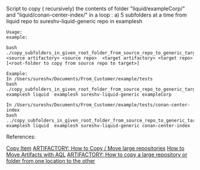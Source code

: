 Script to copy ( recursively) the contents of folder "liquid/exampleCorp/" and "liquid/conan-center-index/" in a loop :
a) 5 subfolders  at a  time from liquid repo to  sureshv-liquid-generic repo in examplesh

```
Usage:
example:

bash ./copy_subfolders_in_given_root_folder_from_source_repo_to_generic_target_repo_in_parallel.sh <source artifactory> <source repo>  <target artifactory> <target repo> [<root-folder to copy from source repo to target>]

Example:
In /Users/sureshv/Documents/From_Customer/example/tests
bash ./copy_subfolders_in_given_root_folder_from_source_repo_to_generic_target_repo_in_parallel.sh examplesh liquid  examplesh sureshv-liquid-generic exampleCorp

In /Users/sureshv/Documents/From_Customer/example/tests/conan-center-index
bash ../copy_subfolders_in_given_root_folder_from_source_repo_to_generic_target_repo_in_parallel.sh examplesh liquid  examplesh sureshv-liquid-generic conan-center-index
```

References: 

[Copy Item](https://jfrog.com/help/r/jfrog-rest-apis/copy-item)
[ARTIFACTORY: How to Copy / Move large repositories](https://jfrog.com/help/r/artifactory-how-to-copy-move-large-repositories/artifactory-how-to-copy/move-large-repositories)
[How to Move Artifacts with AQL](https://jfrog.com/help/r/artifactory-an-advanced-approach-to-move-copy-artifacts/how-to-move-artifacts-with-aql)
[ARTIFACTORY: How to copy a large repository or folder from one location to the other](https://jfrog.com/help/r/artifactory-how-to-copy-a-large-repository-or-folder-from-one-location-to-the-other)